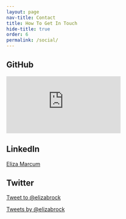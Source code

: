 ```yaml
---
layout: page
nav-title: Contact
title: How To Get In Touch
hide-title: true
order: 6
permalink: /social/
---
```

<div class="flex-row">
  <div class="flex-small half">
    <section class="high-key">
      <h2>GitHub</h2>
      <iframe src="http://lab.lepture.com/github-cards/card.html?user=elizabrock" frameborder="0" scrolling="0"  allowtransparency></iframe>
    </section>
    <section class="high-key">
      <h2>LinkedIn</h2>
      <div class="LI-profile-badge"  data-version="v1" data-size="large" data-locale="en_US" data-type="vertical" data-theme="light" data-vanity="elizabrock"><a class="LI-simple-link" href='https://www.linkedin.com/in/elizabrock?trk=profile-badge'>Eliza Marcum</a></div>
      <script type="text/javascript" src="https://platform.linkedin.com/badges/js/profile.js" async defer></script>
    </section>
  </div>
  <div class="flex-small half">
    <section class="high-key">
      <h2>Twitter</h2>
      <p>
        <a href="https://twitter.com/intent/tweet?screen_name=elizabrock&ref_src=twsrc%5Etfw" class="twitter-mention-button" data-size="large" data-dnt="true" data-show-count="false">Tweet to @elizabrock</a><script async src="https://platform.twitter.com/widgets.js" charset="utf-8"></script>
      </p>
      <!-- Option B is the modern embed code for twitter, but TBH it's not as good: -->
      <!-- <a class="twitter-timeline" data-dnt="true" data-theme="light" href="https://twitter.com/elizabrock?ref_src=twsrc%5Etfw">Tweets by elizabrock</a> <script async src="https://platform.twitter.com/widgets.js" charset="utf-8"></script> -->
      <a class="twitter-timeline" href="https://twitter.com/elizabrock" data-widget-id="489142233421979648">Tweets by @elizabrock</a>
      <script>!function(d,s,id){var js,fjs=d.getElementsByTagName(s)[0],p=/^http:/.test(d.location)?'http':'https';if(!d.getElementById(id)){js=d.createElement(s);js.id=id;js.src=p+"://platform.twitter.com/widgets.js";fjs.parentNode.insertBefore(js,fjs);}}(document,"script","twitter-wjs");</script>
    </section>
  </div>
</div>
